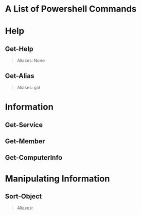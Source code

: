 # A List of Powershell Commands

# Help

## Get-Help
> Aliases: None

## Get-Alias
> Aliases: gal

##

# Information

## Get-Service

## Get-Member

## Get-ComputerInfo

# Manipulating Information

## Sort-Object
> Aliases: 

## 
